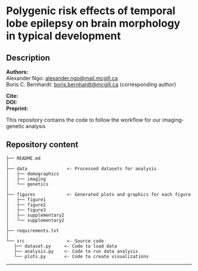 # Polygenic risk effects of temporal lobe epilepsy on brain morphology in typical development

## Description
**Authors:**   
Alexander Ngo: alexander.ngo@mail.mcgill.ca   
Boris C. Bernhardt: boris.bernhardt@mcgill.ca (corresponding author)   

**Cite:**   
**DOI:**   
**Preprint:**   

This repository contains the code to follow the workflow for our imaging-genetic analysis

## Repository content
 
 ```
├── README.md
│ 
├── data               <- Processed datasets for analysis
│   ├── demographics
│   ├── imaging
│   └── genetics
│
├── figures            <- Generated plots and graphics for each figure
│   ├── figure1
│   ├── figure2
│   ├── figure3
│   ├── supplementary2
│   └── supplementary2
│
├── requirements.txt   
│
└── src                <- Source code
    ├── dataset.py     <- Code to load data
    ├── analysis.py    <- Code to run data analysis
    └── plots.py       <- Code to create visualizations 
```

--------
